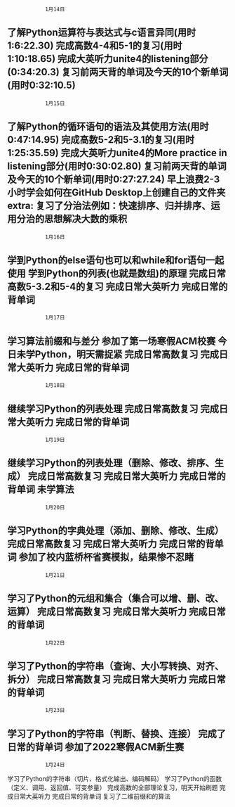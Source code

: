                 1月14日
了解Python运算符与表达式与c语言异同(用时1:6:22.30)
完成高数4-4和5-1的复习(用时1:10:18.65)
完成大英听力unite4的listening部分(0:34:20.3)
复习前两天背的单词及今天的10个新单词(用时0:32:10.5)
--------------------------------------------------------------------------------------
                1月15日
了解Python的循环语句的语法及其使用方法(用时0:47:14.95)
完成高数5-2和5-3.1的复习(用时1:25:35.59)
完成大英听力unite4的More practice in listening部分(用时0:30:02.80)
复习前两天背的单词及今天的10个新单词(用时0:27:27.24)
早上浪费2-3小时学会如何在GitHub Desktop上创建自己的文件夹
extra:
复习了分治法例如：快速排序、归并排序、运用分治的思想解决大数的乘积
--------------------------------------------------------------------------------------
                1月16日
学到Python的else语句也可以和while和for语句一起使用
学到Python的列表(也就是数组)的原理
完成日常高数5-3.2和5-4的复习
完成日常大英听力
完成日常的背单词
--------------------------------------------------------------------------------------
                1月17日
学习算法前缀和与差分
参加了第一场寒假ACM校赛
今日未学Python，明天需捉紧
完成日常高数复习
完成日常大英听力
完成日常的背单词
--------------------------------------------------------------------------------------
                1月18日
继续学习Python的列表处理
完成日常高数复习
完成日常大英听力
完成日常的背单词
--------------------------------------------------------------------------------------
                1月19日
继续学习Python的列表处理（删除、修改、排序、生成）
完成日常高数复习
完成日常大英听力
完成日常的背单词
未学算法
--------------------------------------------------------------------------------------
                1月20日
学习Python的字典处理（添加、删除、修改、生成）
完成日常高数复习
完成日常大英听力
完成日常的背单词
参加了校内蓝桥杯省赛模拟，结果惨不忍睹
--------------------------------------------------------------------------------------
                1月21日
学习了Python的元组和集合（集合可以增、删、改、运算）
完成日常高数复习
完成日常大英听力
完成日常的背单词
--------------------------------------------------------------------------------------
                1月22日
学习了Python的字符串（查询、大小写转换、对齐、拆分）
完成日常高数复习
完成日常大英听力
完成日常的背单词
--------------------------------------------------------------------------------------
                1月23日
学习了Python的字符串（判断、替换、连接）
完成了日常的背单词
参加了2022寒假ACM新生赛
--------------------------------------------------------------------------------------
                1月24日
学习了Python的字符串（切片、格式化输出、编码解码）
学习了Python的函数（定义、调用、返回值、可变参量）
完成高数的全部理论复习，明天开始刷题
完成日常大英听力
完成日常的背单词
复习了二维前缀和的算法